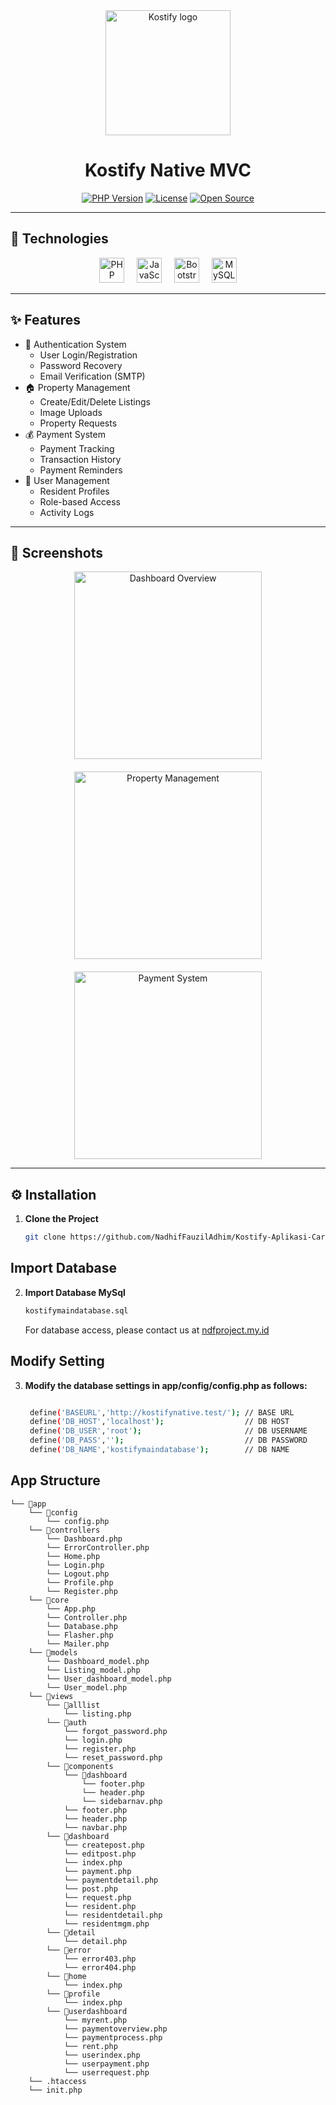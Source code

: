 <div align="center">
  <img height="200" src="https://i.ibb.co.com/Gf6PnKW/Kostifyop.png" alt="Kostify logo" />
  <h1>Kostify Native MVC</h1>
  
  [![PHP Version](https://img.shields.io/badge/PHP-8.1%2B-777BB4?logo=php)](https://php.net/)
  [![License](https://img.shields.io/badge/License-MIT-blue.svg)](https://opensource.org/licenses/MIT)
  [![Open Source](https://badges.frapsoft.com/os/v1/open-source.svg?v=103)](https://opensource.org/)

</div>

---

## 🚀 Technologies

<div align="center">
  <img src="https://cdn.jsdelivr.net/gh/devicons/devicon/icons/php/php-original.svg" height="40" alt="PHP" title="PHP"/>
  <img width="12" />
  <img src="https://cdn.jsdelivr.net/gh/devicons/devicon/icons/javascript/javascript-original.svg" height="40" alt="JavaScript" title="JavaScript"/>
  <img width="12" />
  <img src="https://cdn.jsdelivr.net/gh/devicons/devicon/icons/bootstrap/bootstrap-original.svg" height="40" alt="Bootstrap" title="Bootstrap"/>
  <img width="12" />
  <img src="https://cdn.jsdelivr.net/gh/devicons/devicon/icons/mysql/mysql-original.svg" height="40" alt="MySQL" title="MySQL"/>
</div>

---

## ✨ Features

- 🔐 Authentication System
  - User Login/Registration
  - Password Recovery
  - Email Verification (SMTP)
- 🏠 Property Management
  - Create/Edit/Delete Listings
  - Image Uploads
  - Property Requests
- 💰 Payment System
  - Payment Tracking
  - Transaction History
  - Payment Reminders
- 👥 User Management
  - Resident Profiles
  - Role-based Access
  - Activity Logs

---

## 📸 Screenshots

<div align="center" style="display: flex; gap: 20px; justify-content: center; flex-wrap: wrap;">
  <img height="300" src="https://i.ibb.co.com/74HfgNy/kostifyadv.png" alt="Dashboard Overview">
  <img height="300" src="https://i.ibb.co.com/M126LT8/kostifyadv1.png" alt="Property Management">
  <img height="300" src="https://i.ibb.co.com/jfjv2T5/kostifyadv2.png" alt="Payment System">
</div>

---

## ⚙️ Installation

1. **Clone the Project**
   ```bash
   git clone https://github.com/NadhifFauzilAdhim/Kostify-Aplikasi-Cari-Kost-Native.git
   ```
   
## Import Database

2. **Import Database MySql**
   ```bash
   kostifymaindatabase.sql
   ```
   For database access, please contact us at <a href="https://ndfproject.my.id">ndfproject.my.id</a>
   
## Modify Setting

3. **Modify the database settings in app/config/config.php as follows:**
   ```bash
   
    define('BASEURL','http://kostifynative.test/'); // BASE URL
    define('DB_HOST','localhost');                  // DB HOST
    define('DB_USER','root');                       // DB USERNAME
    define('DB_PASS','');                           // DB PASSWORD
    define('DB_NAME','kostifymaindatabase');        // DB NAME

   ```
## App Structure

```
└── 📁app
    └── 📁config
        └── config.php
    └── 📁controllers
        └── Dashboard.php
        └── ErrorController.php
        └── Home.php
        └── Login.php
        └── Logout.php
        └── Profile.php
        └── Register.php
    └── 📁core
        └── App.php
        └── Controller.php
        └── Database.php
        └── Flasher.php
        └── Mailer.php
    └── 📁models
        └── Dashboard_model.php
        └── Listing_model.php
        └── User_dashboard_model.php
        └── User_model.php
    └── 📁views
        └── 📁alllist
            └── listing.php
        └── 📁auth
            └── forgot_password.php
            └── login.php
            └── register.php
            └── reset_password.php
        └── 📁components
            └── 📁dashboard
                └── footer.php
                └── header.php
                └── sidebarnav.php
            └── footer.php
            └── header.php
            └── navbar.php
        └── 📁dashboard
            └── createpost.php
            └── editpost.php
            └── index.php
            └── payment.php
            └── paymentdetail.php
            └── post.php
            └── request.php
            └── resident.php
            └── residentdetail.php
            └── residentmgm.php
        └── 📁detail
            └── detail.php
        └── 📁error
            └── error403.php
            └── error404.php
        └── 📁home
            └── index.php
        └── 📁profile
            └── index.php
        └── 📁userdashboard
            └── myrent.php
            └── paymentoverview.php
            └── paymentprocess.php
            └── rent.php
            └── userindex.php
            └── userpayment.php
            └── userrequest.php
    └── .htaccess
    └── init.php
```


